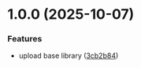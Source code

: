 # 1.0.0 (2025-10-07)


### Features

* upload base library ([3cb2b84](https://github.com/neg4n/neg4n-github-badges/commit/3cb2b8441a357ba8bf7105096a7877425336ca6f))

